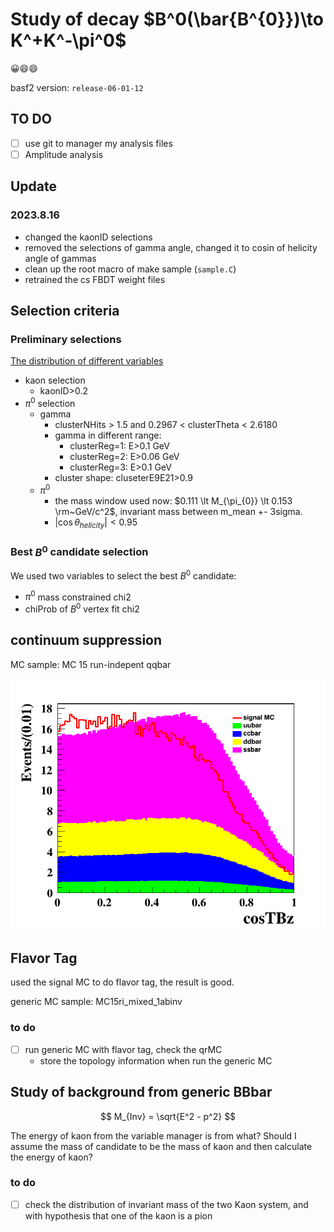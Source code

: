 
# Study of decay $B^0(\bar{B^{0}})\to K^+K^-\pi^0$

😀😄😄

basf2 version: `release-06-01-12`

## TO DO

- [ ] use git to manager my analysis files
- [ ] Amplitude analysis

## Update

### 2023.8.16

- changed the kaonID selections
- removed the selections of gamma angle, changed it to cosin of helicity angle of gammas
- clean up the root macro of make sample (`sample.C`)
- retrained the cs FBDT weight files


## Selection criteria



### Preliminary selections


[The distribution of different variables](./notes/preliminary_selections.md)

- kaon selection
	- kaonID>0.2
- $\pi^0$ selection
	- gamma
		- clusterNHits > 1.5 and 0.2967 < clusterTheta < 2.6180
		- gamma in different range:
			- clusterReg=1: E>0.1 GeV
			- clusterReg=2: E>0.06 GeV
			- clusterReg=3: E>0.1 GeV
		- cluster shape: cluseterE9E21>0.9
	- $\pi^0$
		- the mass window used now: $0.111 \lt M_{\pi_{0}} \lt 0.153 \rm~GeV/c^2$, invariant mass between m_mean +- 3sigma.
        - $|\cos\theta_{helicity}|<0.95$

### Best $B^0$ candidate selection

We used two variables to select the best $B^0$ candidate: 

- $\pi^0$ mass constrained chi2 
- chiProb of $B^0$ vertex fit chi2


## continuum suppression

MC sample: MC 15 run-indepent qqbar


![test](./plots/cs/png/dis_cosTBz.png)


## Flavor Tag

used the signal MC to do flavor tag, the result is good.

generic MC sample: MC15ri_mixed_1abinv

### to do
- [ ] run generic MC with flavor tag, check the qrMC
	- store the topology information when run the generic MC



## Study of background from generic BBbar


$$
M_{Inv} = \sqrt{E^2 - p^2}
$$

The energy of kaon from the variable manager is from what? Should I assume the mass of candidate to be the mass of kaon and then calculate the energy of kaon?


### to do
- [ ] check the distribution of invariant mass of the two Kaon system, and with hypothesis that one of the kaon is a pion




